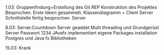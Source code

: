 1.03: Gruppenfindung+Erstellung des Git REP
Konstruktion des Projektes Besprochen.
Erste Ideen gesammelt. Klassendiagramm + Client Server Schnittstelle fertig besprochen.
Server

8.03:
Server.Countdown Server geaddet Multi threading und Grundgerüst Server Passwort 1234
JAvafx implementiert eigene Packages installation Postgres und Java fx Bibliotheken

15.03: Krank